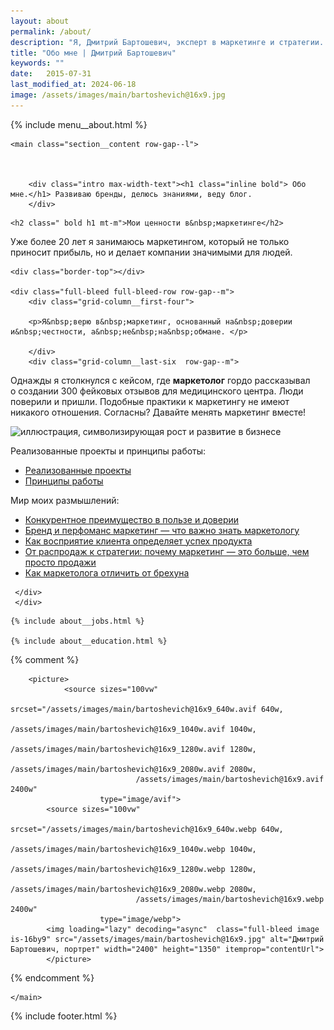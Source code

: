 ```yaml
---
layout: about
permalink: /about/
description: "Я, Дмитрий Бартошевич, эксперт в маркетинге и стратегии. Более 20 лет опыта. Рассказываю о профессиональном пути, ценностях в маркетинге и подходах к работе. "
title: "Обо мне | Дмитрий Бартошевич"
keywords: ""
date:   2015-07-31
last_modified_at: 2024-06-18
image: /assets/images/main/bartoshevich@16x9.jpg
---
```


<div class="body__container">
  
  {% include menu__about.html %}

    <main class="section__content row-gap--l">



        <div class="intro max-width-text"><h1 class="inline bold"> Обо мне.</h1> Развиваю бренды, делюсь знаниями, веду блог.
        </div>

<section class="full-bleed  row-gap--m">

    <h2 class=" bold h1 mt-m">Мои ценности в&nbsp;маркетинге</h2>

<p>Уже более 20&nbsp;лет я&nbsp;занимаюсь маркетингом, который не&nbsp;только приносит прибыль, но&nbsp;и&nbsp;делает компании значимыми для людей. </p>
 
    
    <div class="border-top"></div>   
    
    <div class="full-bleed full-bleed-row row-gap--m">
        <div class="grid-column__first-four">

        <p>Я&nbsp;верю в&nbsp;маркетинг, основанный на&nbsp;доверии и&nbsp;честности, а&nbsp;не&nbsp;на&nbsp;обмане. </p>

        </div>
        <div class="grid-column__last-six  row-gap--m">

<p>Однажды я&nbsp;столкнулся с&nbsp;кейсом, где <b>маркетолог</b> гордо рассказывал о&nbsp;создании 300 фейковых отзывов для медицинского центра. Люди поверили и&nbsp;пришли. Подобные практики к&nbsp;маркетингу не&nbsp;имеют никакого отношения. Согласны? Давайте менять маркетинг вместе!</p>  
        </div>
    </div>

<div class="full-bleed"  itemscope itemtype="http://schema.org/ImageObject">	
		<link itemprop="url" href="https://res.cloudinary.com/bartoshevich/image/upload/f_auto,q_auto/v1700939446/site/ef.png" />
    
 <img class="full-bleed image" sizes="100vw" 
			srcset="https://res.cloudinary.com/bartoshevich/image/upload/w_640/f_auto,q_auto/v1700939446/site/ef.png 640w,
			https://res.cloudinary.com/bartoshevich/image/upload/w_1200/f_auto,q_auto/v1700939446/site/ef.png 1200w,
      https://res.cloudinary.com/bartoshevich/image/upload/f_auto,q_auto/v1700939446/site/ef.png 1700w" 
      src="https://res.cloudinary.com/bartoshevich/image/upload/f_auto,q_auto/v1700939446/site/ef.png" alt="иллюстрация, символизирующая рост и развитие в бизнесе" width="1792" height="1024" itemprop="contentUrl"> 
</div>

<div class="full-bleed full-bleed-row row-gap--m">
<div class="grid-column__first-four row-gap--m">

 <p class="mb-m bold">
 Реализованные проекты и&nbsp;принципы работы:
     </p>       
     <ul class="additive-spacing">
            <li class="list-li ">
                <a class="link" href="/cases/" > Реализованные проекты</a>    
            </li>
            <li class="list-li ">
                <a class="link" href="/contact/#principles-of-work" > Принципы работы</a>    
            </li>
     </ul> 
     </div>
 <div class="grid-column__last-six  row-gap--m">
        
   <p class="mb-m bold"> Мир моих размышлений:  </p>       
     <ul class="additive-spacing">
            <li class="list-li ">
                <a class="link" href="/blog/konkurentnoe-preimushhestvo/"> Конкурентное преимущество в&nbsp;пользе и&nbsp;доверии</a>    
            </li>
            <li class="list-li">
                <a class="link" href="/blog/perfomance-and-brand-marketing/" >Бренд и&nbsp;перфоманс маркетинг&nbsp;&mdash; что важно знать маркетологу</a>      
            </li>
            <li class="list-li">
                <a class="link" href="/blog/2-idei-po-razvitiyu-marketinga/">Как восприятие клиента определяет успех продукта</a>      
            </li>
            <li class="list-li">
                <a class="link" href="/blog/marketing-bolshe-chem-prodazhi/">От&nbsp;распродаж к&nbsp;стратегии: почему маркетинг&nbsp;&mdash; это больше, чем просто продажи</a>      
            </li>
             <li class="list-li">
                <a class="link" href="/blog/otlichie-marketologa-ot-brexuna/">Как маркетолога отличить от&nbsp;брехуна</a>      
            </li>
     </ul>

     </div>
     </div>

</section>

    {% include about__jobs.html %}

    {% include about__education.html %}

{% comment %}

        <picture>
                <source sizes="100vw"
                        srcset="/assets/images/main/bartoshevich@16x9_640w.avif 640w,
                                /assets/images/main/bartoshevich@16x9_1040w.avif 1040w,
                                /assets/images/main/bartoshevich@16x9_1280w.avif 1280w,
                                /assets/images/main/bartoshevich@16x9_2080w.avif 2080w,
                                /assets/images/main/bartoshevich@16x9.avif 2400w"
                        type="image/avif">
            <source sizes="100vw"
                        srcset="/assets/images/main/bartoshevich@16x9_640w.webp 640w,
                                /assets/images/main/bartoshevich@16x9_1040w.webp 1040w,
                                /assets/images/main/bartoshevich@16x9_1280w.webp 1280w,
                                /assets/images/main/bartoshevich@16x9_2080w.webp 2080w,
                                /assets/images/main/bartoshevich@16x9.webp 2400w"
                        type="image/webp">
            <img loading="lazy" decoding="async"  class="full-bleed image is-16by9" src="/assets/images/main/bartoshevich@16x9.jpg" alt="Дмитрий Бартошевич, портрет" width="2400" height="1350" itemprop="contentUrl">
            </picture>

{% endcomment %}

    </main>

{% include footer.html %}

</div>
